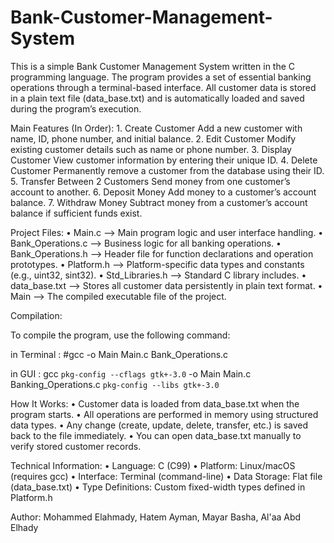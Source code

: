 # Bank-Customer-Management-System

This is a simple Bank Customer Management System written in the C programming language.
The program provides a set of essential banking operations through a terminal-based interface.
All customer data is stored in a plain text file (data_base.txt) and is automatically loaded and saved during the program’s execution.

Main Features (In Order):
    1.    Create Customer
Add a new customer with name, ID, phone number, and initial balance.
    2.    Edit Customer
Modify existing customer details such as name or phone number.
    3.    Display Customer
View customer information by entering their unique ID.
    4.    Delete Customer
Permanently remove a customer from the database using their ID.
    5.    Transfer Between 2 Customers
Send money from one customer’s account to another.
    6.    Deposit Money
Add money to a customer’s account balance.
    7.    Withdraw Money
Subtract money from a customer’s account balance if sufficient funds exist.

Project Files:
    •    Main.c              –> Main program logic and user interface handling.
    •    Bank_Operations.c   –> Business logic for all banking operations.
    •    Bank_Operations.h   –> Header file for function declarations and operation prototypes.
    •    Platform.h          –> Platform-specific data types and constants (e.g., uint32, sint32).
    •    Std_Libraries.h     –> Standard C library includes.
    •    data_base.txt       –> Stores all customer data persistently in plain text format.
    •    Main                –> The compiled executable file of the project.

Compilation:

To compile the program, use the following command:

in Terminal :
#gcc -o Main Main.c Bank_Operations.c

in GUI :
gcc `pkg-config --cflags gtk+-3.0` -o Main Main.c Banking_Operations.c `pkg-config --libs gtk+-3.0`

How It Works:
    •    Customer data is loaded from data_base.txt when the program starts.
    •    All operations are performed in memory using structured data types.
    •    Any change (create, update, delete, transfer, etc.) is saved back to the file immediately.
    •    You can open data_base.txt manually to verify stored customer records.

Technical Information:
    •    Language: C (C99)
    •    Platform: Linux/macOS (requires gcc)
    •    Interface: Terminal (command-line)
    •    Data Storage: Flat file (data_base.txt)
    •    Type Definitions: Custom fixed-width types defined in Platform.h

Author:
Mohammed Elahmady, Hatem Ayman, Mayar Basha, Al'aa Abd Elhady
